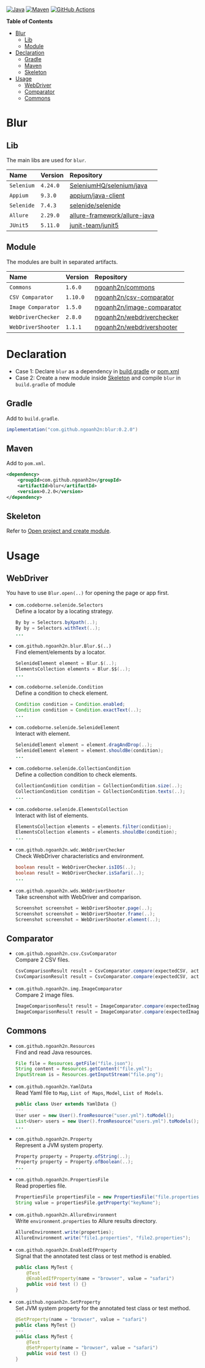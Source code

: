 [![Java](https://img.shields.io/badge/Java-17-orange)](https://adoptium.net)
[![Maven](https://img.shields.io/maven-central/v/com.github.ngoanh2n/blur?label=Maven)](https://mvnrepository.com/artifact/com.github.ngoanh2n/blur)
[![GitHub Actions](https://img.shields.io/github/actions/workflow/status/ngoanh2n/blur/build.yml?logo=github&label=GitHub%20Actions)](https://github.com/ngoanh2n/blur/actions/workflows/build.yml)

**Table of Contents**
<!-- TOC -->
* [Blur](#blur)
  * [Lib](#lib)
  * [Module](#module)
* [Declaration](#declaration)
  * [Gradle](#gradle)
  * [Maven](#maven)
  * [Skeleton](#skeleton)
* [Usage](#usage)
  * [WebDriver](#webdriver)
  * [Comparator](#comparator)
  * [Commons](#commons)
<!-- TOC -->

# Blur
## Lib
The main libs are used for `blur`.

| Name       | Version  | Repository                                                                         |
|:-----------|:---------|:-----------------------------------------------------------------------------------|
| `Selenium` | `4.24.0` | [SeleniumHQ/selenium/java](https://github.com/SeleniumHQ/selenium/tree/trunk/java) |
| `Appium`   | `9.3.0`  | [appium/java-client](https://github.com/appium/java-client)                        |
| `Selenide` | `7.4.3`  | [selenide/selenide](https://github.com/selenide/selenide)                          |
| `Allure`   | `2.29.0` | [allure-framework/allure-java](https://github.com/allure-framework/allure-java)    |
| `JUnit5`   | `5.11.0` | [junit-team/junit5](https://github.com/junit-team/junit5)                          |

## Module
The modules are built in separated artifacts.

| Name               | Version  | Repository                                                                |
|:-------------------|----------|:--------------------------------------------------------------------------|
| `Commons`          | `1.6.0`  | [ngoanh2n/commons](https://github.com/ngoanh2n/commons)                   |
| `CSV Comparator`   | `1.10.0` | [ngoanh2n/csv-comparator](https://github.com/ngoanh2n/csv-comparator)     |
| `Image Comparator` | `1.5.0`  | [ngoanh2n/image-comparator](https://github.com/ngoanh2n/image-comparator) |
| `WebDriverChecker` | `2.8.0`  | [ngoanh2n/webdriverchecker](https://github.com/ngoanh2n/webdriverchecker) |
| `WebDriverShooter` | `1.1.1`  | [ngoanh2n/webdrivershooter](https://github.com/ngoanh2n/webdrivershooter) |

# Declaration
- Case 1: Declare `blur` as a dependency in [build.gradle](#gradle) or [pom.xml](#maven)
- Case 2: Create a new module inside [Skeleton](#skeleton) and compile `blur` in `build.gradle` of module

## Gradle
Add to `build.gradle`.
```gradle
implementation("com.github.ngoanh2n:blur:0.2.0")
```

## Maven
Add to `pom.xml`.
```xml
<dependency>
    <groupId>com.github.ngoanh2n</groupId>
    <artifactId>blur</artifactId>
    <version>0.2.0</version>
</dependency>
```

## Skeleton
Refer to [Open project and create module](docs/1-open-project-and-create-module.md).

# Usage
## WebDriver
You have to use `Blur.open(..)` for opening the page or app first.

- `com.codeborne.selenide.Selectors`<br>
  Define a locator by a locating strategy.
  ```java
  By by = Selectors.byXpath(..);
  By by = Selectors.withText(..);
  ...
  ```

- `com.github.ngoanh2n.blur.Blur.$(..)`<br>
Find element/elements by a locator.
  ```java
  SelenideElement element = Blur.$(..);
  ElementsCollection elements = Blur.$$(..);
  ...
  ```

- `com.codeborne.selenide.Condition`<br>
  Define a condition to check element.
  ```java
  Condition condition = Condition.enabled;
  Condition condition = Condition.exactText(..);
  ...
  ```

- `com.codeborne.selenide.SelenideElement`<br>
  Interact with element.
  ```java
  SelenideElement element = element.dragAndDrop(..);
  SelenideElement element = element.shouldBe(condition);
  ...
  ```

- `com.codeborne.selenide.CollectionCondition`<br>
  Define a collection condition to check elements.
  ```java
  CollectionCondition condition = CollectionCondition.size(..);
  CollectionCondition condition = CollectionCondition.texts(..);
  ...
  ```

- `com.codeborne.selenide.ElementsCollection`<br>
  Interact with list of elements.
  ```java
  ElementsCollection elements = elements.filter(condition);
  ElementsCollection elements = elements.shouldBe(condition);
  ...
  ```

- `com.github.ngoanh2n.wdc.WebDriverChecker`<br>
  Check WebDriver characteristics and environment.
  ```java
  boolean result = WebDriverChecker.isIOS(..);
  boolean result = WebDriverChecker.isSafari(..);
  ...
  ```

- `com.github.ngoanh2n.wds.WebDriverShooter`<br>
  Take screenshot with WebDriver and comparison.
  ```java
  Screenshot screenshot = WebDriverShooter.page(..);
  Screenshot screenshot = WebDriverShooter.frame(..);
  Screenshot screenshot = WebDriverShooter.element(..);
  ```

## Comparator
- `com.github.ngoanh2n.csv.CsvComparator`<br>
  Compare 2 CSV files.
  ```java
  CsvComparisonResult result = CsvComparator.compare(expectedCSV, actualCSV);
  CsvComparisonResult result = CsvComparator.compare(expectedCSV, actualCSV, options);
  ```

- `com.github.ngoanh2n.img.ImageComparator`<br>
  Compare 2 image files.
  ```java
  ImageComparisonResult result = ImageComparator.compare(expectedImage, actualImage);
  ImageComparisonResult result = ImageComparator.compare(expectedImage, actualImage, options);
  ```

## Commons
- `com.github.ngoanh2n.Resources`<br>
  Find and read Java resources.
  ```java
  File file = Resources.getFile("file.json");
  String content = Resources.getContent("file.yml");
  InputStream is = Resources.getInputStream("file.png");
  ```

- `com.github.ngoanh2n.YamlData`<br>
  Read Yaml file to `Map`, `List of Maps`, `Model`, `List of Models`.
  ```java
  public class User extends YamlData {}
  ---
  User user = new User().fromResource("user.yml").toModel();
  List<User> users = new User().fromResource("users.yml").toModels();
  ...
  ```

- `com.github.ngoanh2n.Property`<br>
  Represent a JVM system property.
  ```java
  Property property = Property.ofString(..);
  Property property = Property.ofBoolean(..);
  ...
  ```

- `com.github.ngoanh2n.PropertiesFile`<br>
  Read properties file.
  ```java
  PropertiesFile propertiesFile = new PropertiesFile("file.properties");
  String value = propertiesFile.getProperty("keyName");
  ```

- `com.github.ngoanh2n.AllureEnvironment`<br>
  Write `environment.properties` to Allure results directory.
  ```java
  AllureEnvironment.write(properties);
  AllureEnvironment.write("file1.properties", "file2.properties");
  ```

- `com.github.ngoanh2n.EnabledIfProperty`<br>
  Signal that the annotated test class or test method is enabled.
  ```java
  public class MyTest {
      @Test
      @EnabledIfProperty(name = "browser", value = "safari")
      public void test () {}
  }
  ```

- `com.github.ngoanh2n.SetProperty`<br>
  Set JVM system property for the annotated test class or test method.
  ```java
  @SetProperty(name = "browser", value = "safari")
  public class MyTest {}
  ---
  public class MyTest {
      @Test
      @SetProperty(name = "browser", value = "safari")
      public void test () {}
  }
  ```
